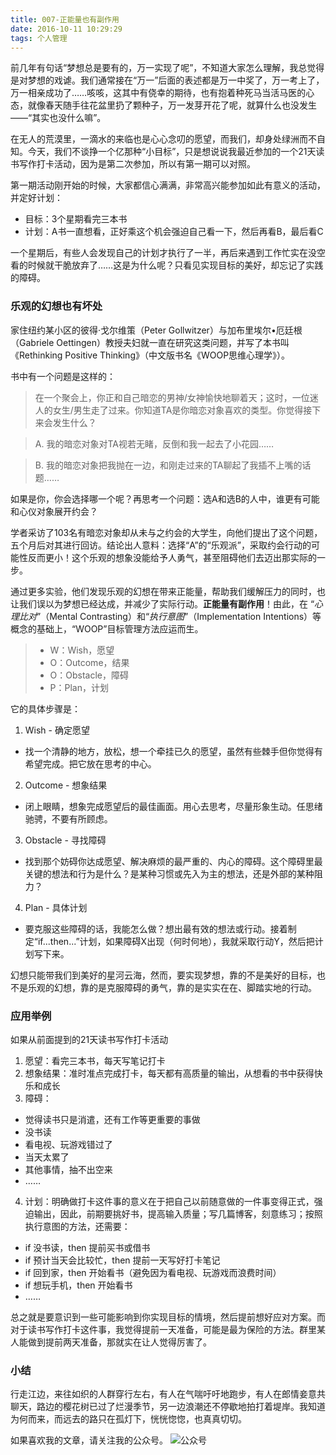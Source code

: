 ```yaml
---
title: 007-正能量也有副作用
date: 2016-10-11 10:29:29
tags: 个人管理
---
```


前几年有句话“梦想总是要有的，万一实现了呢”，不知道大家怎么理解，我总觉得是对梦想的戏谑。我们通常接在“万一”后面的表述都是万一中奖了，万一考上了，万一相亲成功了……咳咳，这其中有侥幸的期待，也有抱着种死马当活马医的心态，就像春天随手往花盆里扔了颗种子，万一发芽开花了呢，就算什么也没发生——“其实也没什么嘛”。

在无人的荒漠里，一滴水的来临也是心心念叨的愿望，而我们，却身处绿洲而不自知。今天，我们不谈挣一个亿那种“小目标”，只是想说说我最近参加的一个21天读书写作打卡活动，因为是第二次参加，所以有第一期可以对照。

第一期活动刚开始的时候，大家都信心满满，非常高兴能参加如此有意义的活动，并定好计划：
- 目标：3个星期看完三本书
- 计划：A书一直想看，正好乘这个机会强迫自己看一下，然后再看B，最后看C

一个星期后，有些人会发现自己的计划才执行了一半，再后来遇到工作忙实在没空看的时候就干脆放弃了……这是为什么呢？只看见实现目标的美好，却忘记了实践的障碍。

### 乐观的幻想也有坏处
家住纽约某小区的彼得·戈尔维策（Peter Gollwitzer）与加布里埃尔•厄廷根（Gabriele Oettingen）教授夫妇就一直在研究这类问题，并写了本书叫《Rethinking Positive Thinking》（中文版书名《WOOP思维心理学》）。

书中有一个问题是这样的：
>在一个聚会上，你正和自己暗恋的男神/女神愉快地聊着天；这时，一位迷人的女生/男生走了过来。你知道TA是你暗恋对象喜欢的类型。你觉得接下来会发生什么？

> A. 我的暗恋对象对TA视若无睹，反倒和我一起去了小花园……

> B. 我的暗恋对象把我抛在一边，和刚走过来的TA聊起了我插不上嘴的话题……

如果是你，你会选择哪一个呢？再思考一个问题：选A和选B的人中，谁更有可能和心仪对象展开约会？

学者采访了103名有暗恋对象却从未与之约会的大学生，向他们提出了这个问题，五个月后对其进行回访。结论出人意料：选择“A”的“乐观派”，采取约会行动的可能性反而更小！这个乐观的想象没能给予人勇气，甚至阻碍他们去迈出那实际的一步。

通过更多实验，他们发现乐观的幻想在带来正能量，帮助我们缓解压力的同时，也让我们误以为梦想已经达成，并减少了实际行动。**正能量有副作用**！由此，在 “*心理比对*”（Mental Contrasting）和“*执行意图*”（Implementation Intentions）等概念的基础上，“WOOP”目标管理方法应运而生。

> - W：Wish，愿望
> - O：Outcome，结果
> - O：Obstacle，障碍
> - P：Plan，计划

它的具体步骤是：
1. Wish - 确定愿望
  - 找一个清静的地方，放松，想一个牵挂已久的愿望，虽然有些棘手但你觉得有希望完成。把它放在思考的中心。
2. Outcome - 想象结果
  - 闭上眼睛，想象完成愿望后的最佳画面。用心去思考，尽量形象生动。任思绪驰骋，不要有所顾虑。
3. Obstacle - 寻找障碍
  - 找到那个妨碍你达成愿望、解决麻烦的最严重的、内心的障碍。这个障碍里最关键的想法和行为是什么？是某种习惯或先入为主的想法，还是外部的某种阻力？
4. Plan - 具体计划
  - 要克服这些障碍的话，我能怎么做？想出最有效的想法或行动。接着制定“if...then...”计划，如果障碍X出现（何时何地），我就采取行动Y，然后把计划写下来。

幻想只能带我们到美好的星河云海，然而，要实现梦想，靠的不是美好的目标，也不是乐观的幻想，靠的是克服障碍的勇气，靠的是实实在在、脚踏实地的行动。

### 应用举例
如果从前面提到的21天读书写作打卡活动
1. 愿望：看完三本书，每天写笔记打卡
2. 想象结果：准时准点完成打卡，每天都有高质量的输出，从想看的书中获得快乐和成长
3. 障碍：
  - 觉得读书只是消遣，还有工作等更重要的事做
  - 没书读
  - 看电视、玩游戏错过了
  - 当天太累了
  - 其他事情，抽不出空来
  - ……

4. 计划：明确做打卡这件事的意义在于把自己以前随意做的一件事变得正式，强迫输出，因此，前期要挑好书，提高输入质量；写几篇博客，刻意练习；按照执行意图的方法，还需要：
- if 没书读，then 提前买书或借书
- if 预计当天会比较忙，then 提前一天写好打卡笔记
- if 回到家，then 开始看书（避免因为看电视、玩游戏而浪费时间）
- if 想玩手机，then 开始看书
- ……

总之就是要意识到一些可能影响到你实现目标的情境，然后提前想好应对方案。而对于读书写作打卡这件事，我觉得提前一天准备，可能是最为保险的方法。群里某人能做到提前两天准备，那就实在让人觉得厉害了。

### 小结
行走江边，来往如织的人群穿行左右，有人在气喘吁吁地跑步，有人在郎情妾意共聊天，路边的樱花树已过了烂漫季节，另一边浪潮还不停歇地拍打着堤岸。我知道为何而来，而远去的路只在孤灯下，恍恍惚惚，也真真切切。


如果喜欢我的文章，请关注我的公众号。
![公众号](http://ofjzymouj.bkt.clouddn.com/16-10-24/1552231.jpg)
